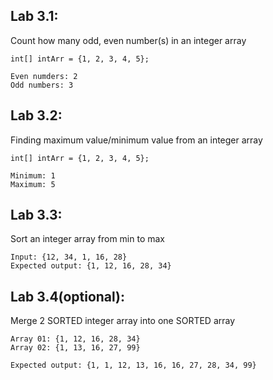 ## Lab 3.1:
Count how many odd, even number(s) in an integer array

```
int[] intArr = {1, 2, 3, 4, 5};

Even numders: 2
Odd numbers: 3
```

## Lab 3.2:
Finding maximum value/minimum value from an integer array

```
int[] intArr = {1, 2, 3, 4, 5};

Minimum: 1
Maximum: 5
```

## Lab 3.3:
Sort an integer array from min to max
```
Input: {12, 34, 1, 16, 28}
Expected output: {1, 12, 16, 28, 34}
```

## Lab 3.4(optional):
Merge 2 SORTED integer array into one SORTED array

```
Array 01: {1, 12, 16, 28, 34}
Array 02: {1, 13, 16, 27, 99}

Expected output: {1, 1, 12, 13, 16, 16, 27, 28, 34, 99}
```